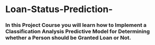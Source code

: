 # Loan-Status-Prediction-
### In this Project Course you will learn how to Implement a Classification Analysis Predictive Model for Determining whether a Person should be Granted Loan or Not.
